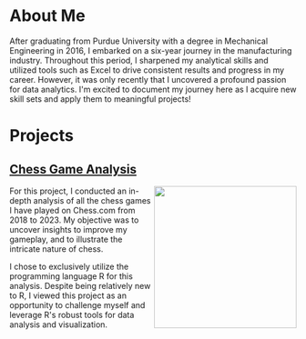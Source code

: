# About Me
After graduating from Purdue University with a degree in Mechanical Engineering in 2016, I embarked on a six-year journey in the manufacturing industry. Throughout this period, I sharpened my analytical skills and utilized tools such as Excel to drive consistent results and progress in my career. However, it was only recently that I uncovered a profound passion for data analytics. I'm excited to document my journey here as I acquire new skill sets and apply them to meaningful projects!


# Projects
## [Chess Game Analysis](https://github.com/hpatel267/chess_analysis?tab=readme-ov-file#chess-games-analysis)

<img src="https://github.com/hpatel267/hpatel267/assets/151773608/7e20522d-c6ff-4625-9b54-3395b67b2f18" width="250" align="right">

For this project, I conducted an in-depth analysis of all the chess games I have played on Chess.com from 2018 to 2023. My objective was to uncover insights to improve my gameplay, and to illustrate the intricate nature of chess.

I chose to exclusively utilize the programming language R for this analysis. Despite being relatively new to R, I viewed this project as an opportunity to challenge myself and leverage R's robust tools for data analysis and visualization.
